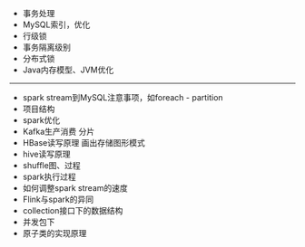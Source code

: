 
- 事务处理
- MySQL索引，优化
- 行级锁
- 事务隔离级别
- 分布式锁
- Java内存模型、JVM优化

---
- spark stream到MySQL注意事项，如foreach - partition
- 项目结构
- spark优化
- Kafka生产消费 分片
- HBase读写原理 画出存储图形模式
- hive读写原理
- shuffle图、过程
- spark执行过程
- 如何调整spark stream的速度
- Flink与spark的异同
- collection接口下的数据结构
- 并发包下
- 原子类的实现原理